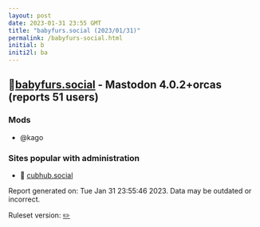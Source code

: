 ```yaml
---
layout: post
date: 2023-01-31 23:55 GMT
title: "babyfurs.social (2023/01/31)"
permalink: /babyfurs-social.html
initial: b
initi2l: ba
---
```


## 🧸[babyfurs.social](https://babyfurs.social) - Mastodon 4.0.2+orcas (reports 51 users)

### Mods
 * @kago

### Sites popular with administration

* 🧸 [cubhub.social](/cubhub-social.html)

Report generated on: Tue Jan 31 23:55:46 2023. Data may be outdated or incorrect.

Ruleset version: [✏️](/version-pencil)
